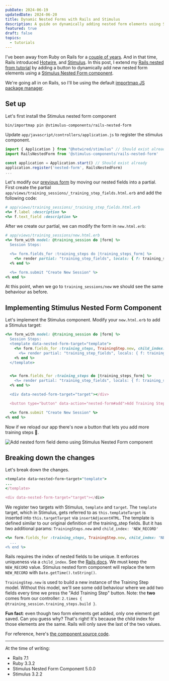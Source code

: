```yaml
---
pubDate: 2024-06-19
updatedDate: 2024-06-20
title: Dynamic Nested Forms with Rails and Stimulus
description: A guide on dynamically adding nested form elements using Stimulus.js and Rails. We'll cover the html and JS changes needed, as well as common gotchas.
featured: true
draft: false
topics:
  - tutorials
---
```

I've been away from Ruby on Rails for a [couple of years](https://jonathanyeong.com/what-i-missed-about-ruby/). And in that time, Rails introduced [Hotwire](https://hotwired.dev/), and [Stimulus](https://stimulus.hotwired.dev/). In this post, I extend my [Rails nested from tutorial](https://jonathanyeong.com/what-i-missed-about-ruby/) by adding a button to dynamically add new nested form elements using a [Stimulus Nested Form component](https://www.stimulus-components.com/docs/stimulus-rails-nested-form/).

We're going all in on Rails, so I'll be using the default [importmap JS package manager](https://github.com/rails/importmap-rails).

## Set up
Let's first install the Stimulus nested form component

```bash
bin/importmap pin @stimulus-components/rails-nested-form
```

Update `app/javascript/controllers/application.js` to register the stimulus component.

```js
import { Application } from "@hotwired/stimulus" // Should exist already
import RailsNestedForm from '@stimulus-components/rails-nested-form'

const application = Application.start() // Should exist already
application.register('nested-form', RailsNestedForm)
...
```

Let's modify our [previous form](https://jonathanyeong.com/nested-forms-in-rails/) by moving our nested fields into a partial. First create the partial `app/views/training_sessions/_training_step_fields.html.erb` and add the following code:

```ruby
# app/views/training_sessions/_training_step_fields.html.erb
<%= f.label :description %>
<%= f.text_field :description %>
```

After we create our partial, we can modify the form in `new.html.erb`:

```ruby
# app/views/training_sessions/new.html.erb
<%= form_with model: @training_session do |form| %>
  Session Steps:

  <%= form.fields_for :training_steps do |training_steps_form| %>
    <%= render partial: "training_step_fields", locals: { f: training_steps_form } %>
  <% end %>

  <%= form.submit "Create New Session" %>
<% end %>
```

At this point, when we go to `training_sessions/new` we should see the same behaviour as before.

## Implementing Stimulus Nested Form Component

Let's implement the Stimulus component. Modify your `new.html.erb` to add a Stimulus target:

```ruby
<%= form_with model: @training_session do |form| %>
  Session Steps:
  <template data-nested-form-target="template">
    <%= form.fields_for :training_steps, TrainingStep.new, child_index: 'NEW_RECORD' do |training_steps_form| %>
      <%= render partial: "training_step_fields", locals: { f: training_steps_form }%>
    <% end %>
  </template>


  <%= form.fields_for :training_steps do |training_steps_form| %>
    <%= render partial: "training_step_fields", locals: { f: training_steps_form } %>
  <% end %>

  <div data-nested-form-target="target"></div>

  <button type="button" data-action="nested-form#add">Add Training Step</button>

  <%= form.submit "Create New Session" %>
<% end %>
```

Now if we reload our app there's now a button that lets you add more training steps 🎉.

![Add nested form field demo using Stimulus Nested Form component](https://res.cloudinary.com/jonathan-yeong/image/upload/v1718756584/unsigned_obsidian_uploads/iekjw7427bkqf58y8kaf.gif)

## Breaking down the changes
Let's break down the changes.

```ruby
<template data-nested-form-target="template">
...
</template>

<div data-nested-form-target="target"></div>
```

We register two targets with Stimulus, `template` and `target`. The `template` target, which in Stimulus, gets referred to as `this.templateTarget` is inserted into `this.targetTarget` via `insertAdjacentHTML`. The template is defined similar to our original definition of the training_step fields. But it has two additional params: `TrainingSteps.new` and `child_index: 'NEW_RECORD'`

```ruby
<%= form.fields_for :training_steps, TrainingStep.new, child_index: 'NEW_RECORD' do |training_steps_form| %>
  ...
<% end %>
```

Rails requires the index of nested fields to be unique. It enforces uniqueness via a `child_index`. See the [Rails docs](https://apidock.com/rails/ActionView/Helpers/FormHelper/fields_for#512-Setting-child-index-while-using-nested-attributes-mass-assignment). We must keep the `NEW_RECORD` value. Stimulus nested form component will replace the term `NEW_RECORD` with `Date.getTime().toString()`.

`TrainingStep.new` is used to build a new instance of the Training Step model. Without this model, we'll see some odd behaviour where we add two fields every time we press the "Add Training Step" button. Note: the **two** comes from our controller: `2.times { @training_session.training_steps.build }`.

**Fun fact**: even though two form elements get added, only one element get saved. Can you guess why? That's right! It's because the child index for those elements are the same. Rails will only save the last of the two values.

For reference, here's [the component source code](https://github.com/stimulus-components/stimulus-rails-nested-form/blob/master/src/index.ts).

---

At the time of writing:

- Rails 7.1
- Ruby 3.3.2
- Stimulus Nested Form Component 5.0.0
- Stimulus 3.2.2